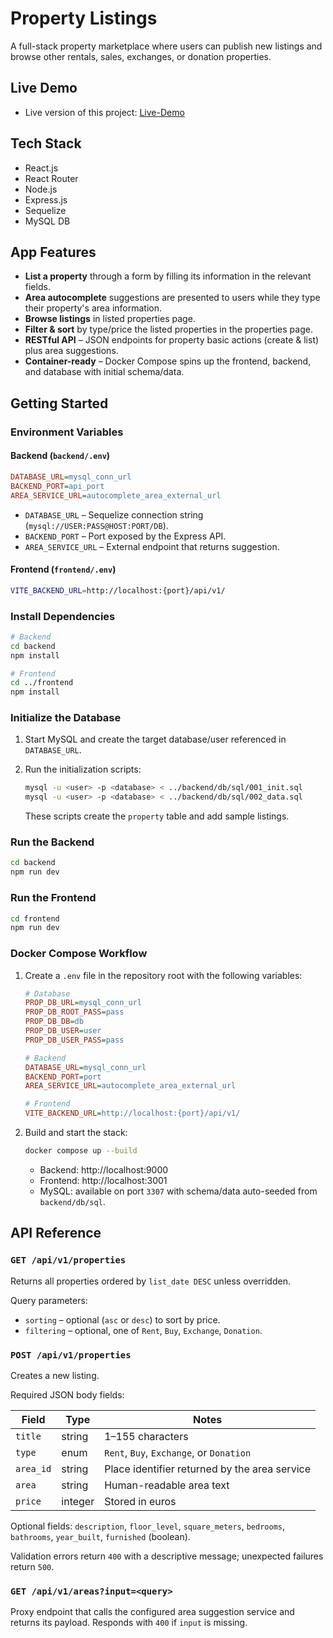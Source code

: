 # Property Listings

A full-stack property marketplace where users can publish new listings and browse other rentals, sales, exchanges, or donation properties.

## Live Demo

- Live version of this project: [Live-Demo](https://properties.byserafeim.dev/)

## Tech Stack

- React.js
- React Router
- Node.js
- Express.js
- Sequelize
- MySQL DB

## App Features

- **List a property** through a form by filling its information in the relevant fields.
- **Area autocomplete** suggestions are presented to users while they type their property's area information.
- **Browse listings** in listed properties page.
- **Filter & sort** by type/price the listed properties in the properties page.
- **RESTful API** – JSON endpoints for property basic actions (create & list) plus area suggestions.
- **Container-ready** – Docker Compose spins up the frontend, backend, and database with initial schema/data.

## Getting Started

### Environment Variables

#### Backend (`backend/.env`)

```ini
DATABASE_URL=mysql_conn_url
BACKEND_PORT=api_port
AREA_SERVICE_URL=autocomplete_area_external_url
```

- `DATABASE_URL` – Sequelize connection string (`mysql://USER:PASS@HOST:PORT/DB`).
- `BACKEND_PORT` – Port exposed by the Express API.
- `AREA_SERVICE_URL` – External endpoint that returns suggestion.

#### Frontend (`frontend/.env`)

```bash
VITE_BACKEND_URL=http://localhost:{port}/api/v1/
```

### Install Dependencies

```bash
# Backend
cd backend
npm install

# Frontend
cd ../frontend
npm install
```

### Initialize the Database

1. Start MySQL and create the target database/user referenced in `DATABASE_URL`.
2. Run the initialization scripts:

   ```bash
   mysql -u <user> -p <database> < ../backend/db/sql/001_init.sql
   mysql -u <user> -p <database> < ../backend/db/sql/002_data.sql
   ```

   These scripts create the `property` table and add sample listings.

### Run the Backend

```bash
cd backend
npm run dev
```

### Run the Frontend

```bash
cd frontend
npm run dev
```

### Docker Compose Workflow

1. Create a `.env` file in the repository root with the following variables:

   ```ini
   # Database
   PROP_DB_URL=mysql_conn_url
   PROP_DB_ROOT_PASS=pass
   PROP_DB_DB=db
   PROP_DB_USER=user
   PROP_DB_USER_PASS=pass

   # Backend
   DATABASE_URL=mysql_conn_url
   BACKEND_PORT=port
   AREA_SERVICE_URL=autocomplete_area_external_url

   # Frontend
   VITE_BACKEND_URL=http://localhost:{port}/api/v1/
   ```

2. Build and start the stack:

   ```bash
   docker compose up --build
   ```

   - Backend: http://localhost:9000
   - Frontend: http://localhost:3001
   - MySQL: available on port `3307` with schema/data auto-seeded from `backend/db/sql`.

## API Reference

### `GET /api/v1/properties`

Returns all properties ordered by `list_date DESC` unless overridden.

Query parameters:

- `sorting` – optional (`asc` or `desc`) to sort by price.
- `filtering` – optional, one of `Rent`, `Buy`, `Exchange`, `Donation`.

### `POST /api/v1/properties`

Creates a new listing.

Required JSON body fields:

| Field     | Type    | Notes                                         |
| --------- | ------- | --------------------------------------------- |
| `title`   | string  | 1–155 characters                              |
| `type`    | enum    | `Rent`, `Buy`, `Exchange`, or `Donation`      |
| `area_id` | string  | Place identifier returned by the area service |
| `area`    | string  | Human-readable area text                      |
| `price`   | integer | Stored in euros                               |

Optional fields: `description`, `floor_level`, `square_meters`, `bedrooms`, `bathrooms`, `year_built`, `furnished` (boolean).

Validation errors return `400` with a descriptive message; unexpected failures return `500`.

### `GET /api/v1/areas?input=<query>`

Proxy endpoint that calls the configured area suggestion service and returns its payload. Responds with `400` if `input` is missing.
